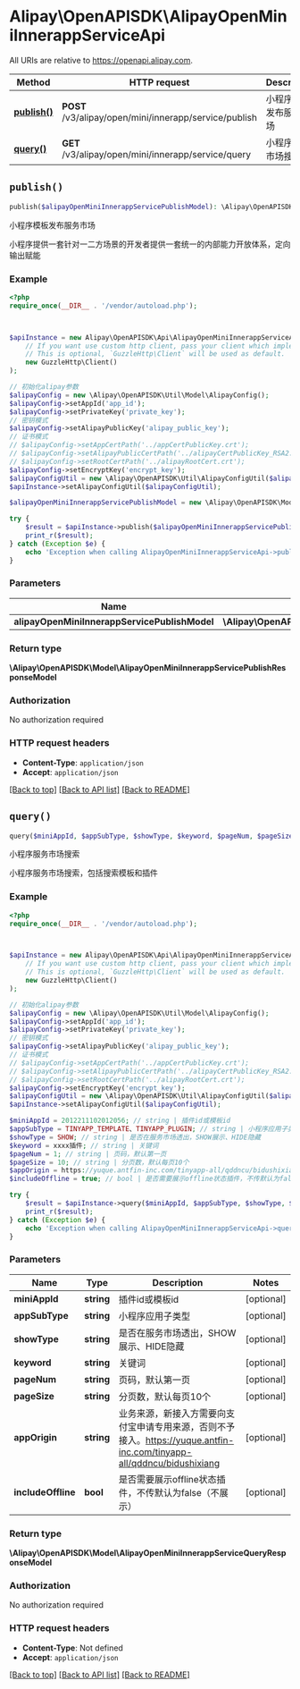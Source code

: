 # Alipay\OpenAPISDK\AlipayOpenMiniInnerappServiceApi

All URIs are relative to https://openapi.alipay.com.

Method | HTTP request | Description
------------- | ------------- | -------------
[**publish()**](AlipayOpenMiniInnerappServiceApi.md#publish) | **POST** /v3/alipay/open/mini/innerapp/service/publish | 小程序模板发布服务市场
[**query()**](AlipayOpenMiniInnerappServiceApi.md#query) | **GET** /v3/alipay/open/mini/innerapp/service/query | 小程序服务市场搜索


## `publish()`

```php
publish($alipayOpenMiniInnerappServicePublishModel): \Alipay\OpenAPISDK\Model\AlipayOpenMiniInnerappServicePublishResponseModel
```

小程序模板发布服务市场

小程序提供一套针对一二方场景的开发者提供一套统一的内部能力开放体系，定向输出赋能

### Example

```php
<?php
require_once(__DIR__ . '/vendor/autoload.php');



$apiInstance = new Alipay\OpenAPISDK\Api\AlipayOpenMiniInnerappServiceApi(
    // If you want use custom http client, pass your client which implements `GuzzleHttp\ClientInterface`.
    // This is optional, `GuzzleHttp\Client` will be used as default.
    new GuzzleHttp\Client()
);

// 初始化alipay参数
$alipayConfig = new \Alipay\OpenAPISDK\Util\Model\AlipayConfig();
$alipayConfig->setAppId('app_id');
$alipayConfig->setPrivateKey('private_key');
// 密钥模式
$alipayConfig->setAlipayPublicKey('alipay_public_key');
// 证书模式
// $alipayConfig->setAppCertPath('../appCertPublicKey.crt');
// $alipayConfig->setAlipayPublicCertPath('../alipayCertPublicKey_RSA2.crt');
// $alipayConfig->setRootCertPath('../alipayRootCert.crt');
$alipayConfig->setEncryptKey('encrypt_key');
$alipayConfigUtil = new \Alipay\OpenAPISDK\Util\AlipayConfigUtil($alipayConfig);
$apiInstance->setAlipayConfigUtil($alipayConfigUtil);

$alipayOpenMiniInnerappServicePublishModel = new \Alipay\OpenAPISDK\Model\AlipayOpenMiniInnerappServicePublishModel(); // \Alipay\OpenAPISDK\Model\AlipayOpenMiniInnerappServicePublishModel

try {
    $result = $apiInstance->publish($alipayOpenMiniInnerappServicePublishModel);
    print_r($result);
} catch (Exception $e) {
    echo 'Exception when calling AlipayOpenMiniInnerappServiceApi->publish: ', $e->getMessage(), PHP_EOL;
}
```

### Parameters

Name | Type | Description  | Notes
------------- | ------------- | ------------- | -------------
 **alipayOpenMiniInnerappServicePublishModel** | **\Alipay\OpenAPISDK\Model\AlipayOpenMiniInnerappServicePublishModel**|  | [optional]

### Return type

**\Alipay\OpenAPISDK\Model\AlipayOpenMiniInnerappServicePublishResponseModel**

### Authorization

No authorization required

### HTTP request headers

- **Content-Type**: `application/json`
- **Accept**: `application/json`

[[Back to top]](#) [[Back to API list]](../../README.md#api-endpoints)
[[Back to README]](../../README.md)

## `query()`

```php
query($miniAppId, $appSubType, $showType, $keyword, $pageNum, $pageSize, $appOrigin, $includeOffline): \Alipay\OpenAPISDK\Model\AlipayOpenMiniInnerappServiceQueryResponseModel
```

小程序服务市场搜索

小程序服务市场搜索，包括搜索模板和插件

### Example

```php
<?php
require_once(__DIR__ . '/vendor/autoload.php');



$apiInstance = new Alipay\OpenAPISDK\Api\AlipayOpenMiniInnerappServiceApi(
    // If you want use custom http client, pass your client which implements `GuzzleHttp\ClientInterface`.
    // This is optional, `GuzzleHttp\Client` will be used as default.
    new GuzzleHttp\Client()
);

// 初始化alipay参数
$alipayConfig = new \Alipay\OpenAPISDK\Util\Model\AlipayConfig();
$alipayConfig->setAppId('app_id');
$alipayConfig->setPrivateKey('private_key');
// 密钥模式
$alipayConfig->setAlipayPublicKey('alipay_public_key');
// 证书模式
// $alipayConfig->setAppCertPath('../appCertPublicKey.crt');
// $alipayConfig->setAlipayPublicCertPath('../alipayCertPublicKey_RSA2.crt');
// $alipayConfig->setRootCertPath('../alipayRootCert.crt');
$alipayConfig->setEncryptKey('encrypt_key');
$alipayConfigUtil = new \Alipay\OpenAPISDK\Util\AlipayConfigUtil($alipayConfig);
$apiInstance->setAlipayConfigUtil($alipayConfigUtil);

$miniAppId = 2012211102012056; // string | 插件id或模板id
$appSubType = TINYAPP_TEMPLATE、TINYAPP_PLUGIN; // string | 小程序应用子类型
$showType = SHOW; // string | 是否在服务市场透出，SHOW展示、HIDE隐藏
$keyword = xxxx插件; // string | 关键词
$pageNum = 1; // string | 页码，默认第一页
$pageSize = 10; // string | 分页数，默认每页10个
$appOrigin = https://yuque.antfin-inc.com/tinyapp-all/qddncu/bidushixiang; // string | 业务来源，新接入方需要向支付宝申请专用来源，否则不予接入。https://yuque.antfin-inc.com/tinyapp-all/qddncu/bidushixiang
$includeOffline = true; // bool | 是否需要展示offline状态插件，不传默认为false（不展示）

try {
    $result = $apiInstance->query($miniAppId, $appSubType, $showType, $keyword, $pageNum, $pageSize, $appOrigin, $includeOffline);
    print_r($result);
} catch (Exception $e) {
    echo 'Exception when calling AlipayOpenMiniInnerappServiceApi->query: ', $e->getMessage(), PHP_EOL;
}
```

### Parameters

Name | Type | Description  | Notes
------------- | ------------- | ------------- | -------------
 **miniAppId** | **string**| 插件id或模板id | [optional]
 **appSubType** | **string**| 小程序应用子类型 | [optional]
 **showType** | **string**| 是否在服务市场透出，SHOW展示、HIDE隐藏 | [optional]
 **keyword** | **string**| 关键词 | [optional]
 **pageNum** | **string**| 页码，默认第一页 | [optional]
 **pageSize** | **string**| 分页数，默认每页10个 | [optional]
 **appOrigin** | **string**| 业务来源，新接入方需要向支付宝申请专用来源，否则不予接入。https://yuque.antfin-inc.com/tinyapp-all/qddncu/bidushixiang | [optional]
 **includeOffline** | **bool**| 是否需要展示offline状态插件，不传默认为false（不展示） | [optional]

### Return type

**\Alipay\OpenAPISDK\Model\AlipayOpenMiniInnerappServiceQueryResponseModel**

### Authorization

No authorization required

### HTTP request headers

- **Content-Type**: Not defined
- **Accept**: `application/json`

[[Back to top]](#) [[Back to API list]](../../README.md#api-endpoints)
[[Back to README]](../../README.md)
